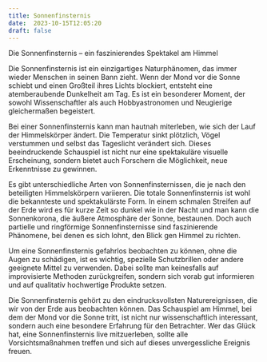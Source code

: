 ```yaml
---
title: Sonnenfinsternis
date:  2023-10-15T12:05:20
draft: false
---
```


Die Sonnenfinsternis – ein faszinierendes Spektakel am Himmel

Die Sonnenfinsternis ist ein einzigartiges Naturphänomen, das immer wieder Menschen in seinen Bann zieht. Wenn der Mond vor die Sonne schiebt und einen Großteil ihres Lichts blockiert, entsteht eine atemberaubende Dunkelheit am Tag. Es ist ein besonderer Moment, der sowohl Wissenschaftler als auch Hobbyastronomen und Neugierige gleichermaßen begeistert.

Bei einer Sonnenfinsternis kann man hautnah miterleben, wie sich der Lauf der Himmelskörper ändert. Die Temperatur sinkt plötzlich, Vögel verstummen und selbst das Tageslicht verändert sich. Dieses beeindruckende Schauspiel ist nicht nur eine spektakuläre visuelle Erscheinung, sondern bietet auch Forschern die Möglichkeit, neue Erkenntnisse zu gewinnen.

Es gibt unterschiedliche Arten von Sonnenfinsternissen, die je nach den beteiligten Himmelskörpern variieren. Die totale Sonnenfinsternis ist wohl die bekannteste und spektakulärste Form. In einem schmalen Streifen auf der Erde wird es für kurze Zeit so dunkel wie in der Nacht und man kann die Sonnenkorona, die äußere Atmosphäre der Sonne, bestaunen. Doch auch partielle und ringförmige Sonnenfinsternisse sind faszinierende Phänomene, bei denen es sich lohnt, den Blick gen Himmel zu richten.

Um eine Sonnenfinsternis gefahrlos beobachten zu können, ohne die Augen zu schädigen, ist es wichtig, spezielle Schutzbrillen oder andere geeignete Mittel zu verwenden. Dabei sollte man keinesfalls auf improvisierte Methoden zurückgreifen, sondern sich vorab gut informieren und auf qualitativ hochwertige Produkte setzen.

Die Sonnenfinsternis gehört zu den eindrucksvollsten Naturereignissen, die wir von der Erde aus beobachten können. Das Schauspiel am Himmel, bei dem der Mond vor die Sonne tritt, ist nicht nur wissenschaftlich interessant, sondern auch eine besondere Erfahrung für den Betrachter. Wer das Glück hat, eine Sonnenfinsternis live mitzuerleben, sollte alle Vorsichtsmaßnahmen treffen und sich auf dieses unvergessliche Ereignis freuen.